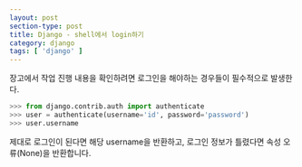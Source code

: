 ```yaml
---
layout: post
section-type: post
title: Django - shell에서 login하기
category: django
tags: [ 'django' ]
---
```


장고에서 작업 진행 내용을 확인하려면 로그인을 해야하는 경우들이 필수적으로 발생한다.


```python
>>> from django.contrib.auth import authenticate
>>> user = authenticate(username='id', password='password')
>>> user.username
```

제대로 로그인이 된다면 해당 username을 반환하고, 로그인 정보가 틀렸다면 속성 오류(None)을 반환합니다.
